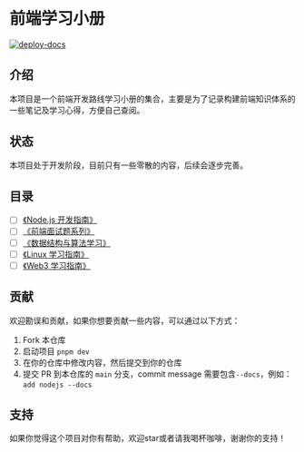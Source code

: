 # 前端学习小册

[![deploy-docs](https://github.com/aaronlamz/open-course/actions/workflows/deploy-docs.yml/badge.svg)](https://github.com/aaronlamz/open-course/actions/workflows/deploy-docs.yml)

## 介绍
本项目是一个前端开发路线学习小册的集合，主要是为了记录构建前端知识体系的一些笔记及学习心得，方便自己查阅。

## 状态
本项目处于开发阶段，目前只有一些零散的内容，后续会逐步完善。

## 目录
- [ ] [《Node.js 开发指南》](https://www.ultimate-kernel.fun/open-course/nodejs/)
- [ ] [《前端面试题系列》](https://www.ultimate-kernel.fun/open-course/interview/)
- [ ] [《数据结构与算法学习》](https://www.ultimate-kernel.fun/open-course/algorithm/)
- [ ] [《Linux 学习指南》](https://www.ultimate-kernel.fun/open-course/linux/)
- [ ] [《Web3 学习指南》](https://www.ultimate-kernel.fun/open-course/web3/)

## 贡献
欢迎勘误和贡献，如果你想要贡献一些内容，可以通过以下方式：
1. Fork 本仓库
2. 启动项目 `pnpm dev`
3. 在你的仓库中修改内容，然后提交到你的仓库
4. 提交 PR 到本仓库的 `main` 分支，commit message 需要包含`--docs`，例如：`add nodejs --docs`

## 支持
如果你觉得这个项目对你有帮助，欢迎star或者请我喝杯咖啡，谢谢你的支持！

